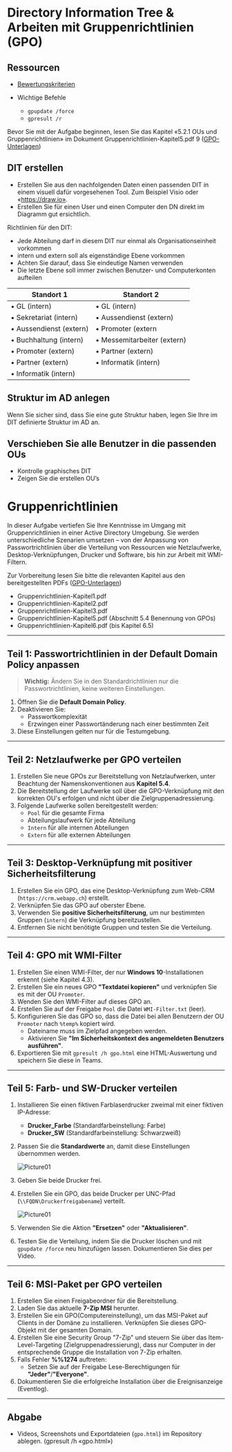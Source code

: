 # Directory Information Tree & Arbeiten mit Gruppenrichtlinien (GPO)

## Ressourcen

- [Bewertungskriterien](../../../08_Kompetenznachweise/LB2/Kompetenzmatrix-LB2.md)
- Wichtige Befehle

  - `gpupdate /force`
  - `gpresult /r`

Bevor Sie mit der Aufgabe beginnen, lesen Sie das Kapitel «5.2.1 OUs und Gruppenrichtlinien» im Dokument Gruppenrichtlinien-Kapitel5.pdf 9 ([GPO-Unterlagen](../../../02_Unterrichtsressourcen/03_Fachliteratur&Tutorials\GPO))

## DIT erstellen

- Erstellen Sie aus den nachfolgenden Daten einen passenden DIT in einem visuell dafür vorgesehenen Tool. Zum Beispiel Visio oder «https://draw.io».
- Erstellen Sie für einen User und einen Computer den DN direkt im Diagramm gut ersichtlich.

Richtlinien für den DIT:

- Jede Abteilung darf in diesem DIT nur einmal als Organisationseinheit vorkommen
- intern und extern soll als eigenständige Ebene vorkommen 
- Achten Sie darauf, dass Sie eindeutige Namen verwenden
- Die letzte Ebene soll immer zwischen Benutzer- und Computerkonten aufteilen


| Standort 1                 | Standort 2                     |
| -------------------------- | ------------------------------ |
| •	GL (intern)           | •	GL (intern)               |
| •	Sekretariat (intern)  | •	Aussendienst (extern)     |
| •	Aussendienst (extern) | •	Promoter (extern          |
| •	Buchhaltung (intern)  | •	Messemitarbeiter (extern) |
| •	Promoter (extern)     | •	Partner (extern)          |
| •	Partner (extern)      | •	Informatik (intern)       |
| •	Informatik (intern)   |                                |


## Struktur im AD anlegen 

Wenn Sie sicher sind, dass Sie eine gute Struktur haben, legen Sie Ihre im DIT definierte Struktur im AD an. 



## Verschieben Sie alle Benutzer in die passenden OUs 

- Kontrolle graphisches DIT 
- Zeigen Sie die erstellen OU’s



# Gruppenrichtlinien

In dieser Aufgabe vertiefen Sie Ihre Kenntnisse im Umgang mit Gruppenrichtlinien in einer Active Directory Umgebung. Sie werden unterschiedliche Szenarien umsetzen – von der Anpassung von Passwortrichtlinien über die Verteilung von Ressourcen wie Netzlaufwerke, Desktop-Verknüpfungen, Drucker und Software, bis hin zur Arbeit mit WMI-Filtern.

Zur Vorbereitung lesen Sie bitte die relevanten Kapitel aus den bereitgestellten PDFs ([GPO-Unterlagen](../../../02_Unterrichtsressourcen/03_Fachliteratur&Tutorials\GPO))

- Gruppenrichtlinien-Kapitel1.pdf
- Gruppenrichtlinien-Kapitel2.pdf
- Gruppenrichtlinien-Kapitel3.pdf
- Gruppenrichtlinien-Kapitel5.pdf (Abschnitt 5.4 Benennung von GPOs)
- Gruppenrichtlinien-Kapitel6.pdf (bis Kapitel 6.5)

---



## Teil 1: Passwortrichtlinien in der Default Domain Policy anpassen

> **Wichtig:** Ändern Sie in den Standardrichtlinien nur die Passwortrichtlinien, keine weiteren Einstellungen.
1. Öffnen Sie die **Default Domain Policy**.
2. Deaktivieren Sie:
   - Passwortkomplexität
   - Erzwingen einer Passwortänderung nach einer bestimmten Zeit
3. Diese Einstellungen gelten nur für die Testumgebung.

---

## Teil 2: Netzlaufwerke per GPO verteilen
1. Erstellen Sie neue GPOs zur Bereitstellung von Netzlaufwerken, unter Beachtung der Namenskonventionen aus **Kapitel 5.4**.
2. Die Bereitstellung der Laufwerke soll über die GPO-Verknüpfung mit den korrekten OU's erfolgen und nicht über die Zielgruppenadressierung.
3. Folgende Laufwerke sollen bereitgestellt werden:
   - `Pool` für die gesamte Firma
   - Abteilungslaufwerk für jede Abteilung
   - `Intern` für alle internen Abteilungen
   - `Extern` für alle externen Abteilungen

---

## Teil 3: Desktop-Verknüpfung mit positiver Sicherheitsfilterung
1. Erstellen Sie ein GPO, das eine Desktop-Verknüpfung zum Web-CRM (`https://crm.webapp.ch`) erstellt.
2. Verknüpfen Sie das GPO auf oberster Ebene.
3. Verwenden Sie **positive Sicherheitsfilterung**, um nur bestimmten Gruppen (`intern`) die Verknüpfung bereitzustellen.
4. Entfernen Sie nicht benötigte Gruppen und testen Sie die Verteilung.

---

## Teil 4: GPO mit WMI-Filter
1. Erstellen Sie einen WMI-Filter, der nur **Windows 10**-Installationen erkennt (siehe Kapitel 4.3).
2. Erstellen Sie ein neues GPO **"Textdatei kopieren"** und verknüpfen Sie es mit der OU `Promoter`.
3. Wenden Sie den WMI-Filter auf dieses GPO an.
4. Erstellen Sie auf der Freigabe `Pool` die Datei `WMI-Filter.txt` (leer).
5. Konfigurieren Sie das GPO so, dass die Datei bei allen Benutzern der OU `Promoter` nach `%temp%` kopiert wird.
   - Dateiname muss im Zielpfad angegeben werden.
   - Aktivieren Sie **"Im Sicherheitskontext des angemeldeten Benutzers ausführen"**.
6. Exportieren Sie mit `gpresult /h gpo.html` eine HTML-Auswertung und speichern Sie diese in Teams.

---

## Teil 5: Farb- und SW-Drucker verteilen
1. Installieren Sie einen fiktiven Farblaserdrucker zweimal mit einer fiktiven IP-Adresse:
   - **Drucker_Farbe** (Standardfarbeinstellung: Farbe)
   - **Drucker_SW** (Standardfarbeinstellung: Schwarzweiß)

2. Passen Sie die **Standardwerte** an, damit diese Einstellungen übernommen werden.

   ![Picture01](resources/13-Picture1.png)

3. Geben Sie beide Drucker frei.

4. Erstellen Sie ein GPO, das beide Drucker per UNC-Pfad (`\\FQDN\Druckerfreigabename`) verteilt.

   ![Picture01](resources/13-Picture2.png)

5. Verwenden Sie die Aktion **"Ersetzen"** oder **"Aktualisieren"**.

6. Testen Sie die Verteilung, indem Sie die Drucker löschen und mit `gpupdate /force` neu hinzufügen lassen. Dokumentieren Sie dies per Video.

---

## Teil 6: MSI-Paket per GPO verteilen
1. Erstellen Sie einen Freigabeordner für die Bereitstellung.
2. Laden Sie das aktuelle **7-Zip MSI** herunter.
3. Erstellen Sie ein GPO(Computereinstellung), um das MSI-Paket auf Clients in der Domäne zu installieren. Verknüpfen Sie dieses GPO-Objekt mit der gesamten Domain.
4. Erstellen Sie eine Security Group "7-Zip" und steuern Sie über das Item-Level-Targeting (Zielgruppenadressierung), dass nur Computer in der entsprechende Gruppe die Installation von 7-Zip erhalten.
5. Falls Fehler **%%1274** auftreten:
   - Setzen Sie auf der Freigabe Lese-Berechtigungen für **"Jeder"**/**"Everyone"**.
6. Dokumentieren Sie die erfolgreiche Installation über die Ereignisanzeige (Eventlog).

---

## Abgabe
- Videos, Screenshots und Exportdateien (`gpo.html`) im Repository ablegen. (gpresult /h «gpo.html»)

